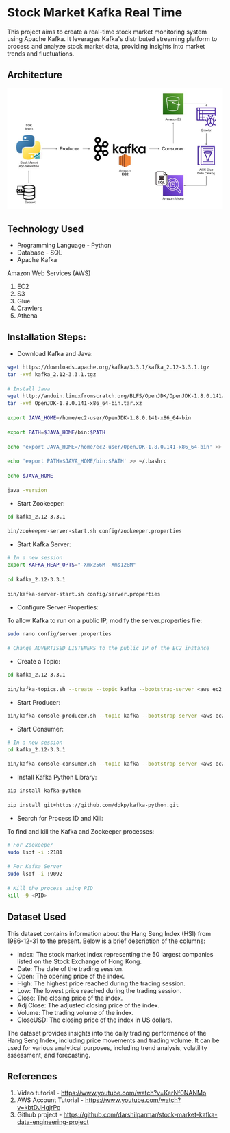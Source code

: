 # Stock Market Kafka Real Time

This project aims to create a real-time stock market monitoring system using Apache Kafka. It leverages Kafka's distributed streaming platform to process and analyze stock market data, providing insights into market trends and fluctuations.

## Architecture

![](Screenshots/Architecture.jpg)

## Technology Used
- Programming Language - Python
- Database - SQL
- Apache Kafka

Amazon Web Services (AWS)
1. EC2
2. S3
3. Glue
4. Crawlers
5. Athena

## Installation Steps:
- Download Kafka and Java:
```bash
wget https://downloads.apache.org/kafka/3.3.1/kafka_2.12-3.3.1.tgz
tar -xvf kafka_2.12-3.3.1.tgz

# Install Java
wget http://anduin.linuxfromscratch.org/BLFS/OpenJDK/OpenJDK-1.8.0.141/OpenJDK-1.8.0.141-x86_64-bin.tar.xz
tar -xvf OpenJDK-1.8.0.141-x86_64-bin.tar.xz

export JAVA_HOME=/home/ec2-user/OpenJDK-1.8.0.141-x86_64-bin

export PATH=$JAVA_HOME/bin:$PATH

echo 'export JAVA_HOME=/home/ec2-user/OpenJDK-1.8.0.141-x86_64-bin' >> ~/.bashrc

echo 'export PATH=$JAVA_HOME/bin:$PATH' >> ~/.bashrc

echo $JAVA_HOME

java -version
```
- Start Zookeeper:
``` bash 
cd kafka_2.12-3.3.1

bin/zookeeper-server-start.sh config/zookeeper.properties
```
- Start Kafka Server:
```bash
# In a new session
export KAFKA_HEAP_OPTS="-Xmx256M -Xms128M"

cd kafka_2.12-3.3.1

bin/kafka-server-start.sh config/server.properties
```
- Configure Server Properties:

To allow Kafka to run on a public IP, modify the server.properties file:
```bash
sudo nano config/server.properties

# Change ADVERTISED_LISTENERS to the public IP of the EC2 instance
```
- Create a Topic:
```bash
cd kafka_2.12-3.3.1

bin/kafka-topics.sh --create --topic kafka --bootstrap-server <aws ec2 public ip>:9092 --replication-factor 1 --partitions 1
```
- Start Producer:
```bash
bin/kafka-console-producer.sh --topic kafka --bootstrap-server <aws ec2 public ip>:9092
```
- Start Consumer:
```bash
# In a new session
cd kafka_2.12-3.3.1

bin/kafka-console-consumer.sh --topic kafka --bootstrap-server <aws ec2 public ip>:9092
```
- Install Kafka Python Library:
```bash
pip install kafka-python

pip install git+https://github.com/dpkp/kafka-python.git
```
- Search for Process ID and Kill:

To find and kill the Kafka and Zookeeper processes:
```bash
# For Zookeeper
sudo lsof -i :2181

# For Kafka Server
sudo lsof -i :9092

# Kill the process using PID
kill -9 <PID>
```

## Dataset Used
This dataset contains information about the Hang Seng Index (HSI) from 1986-12-31 to the present. Below is a brief description of the columns:

- Index: The stock market index representing the 50 largest companies listed on the Stock Exchange of Hong Kong.
- Date: The date of the trading session.
- Open: The opening price of the index.
- High: The highest price reached during the trading session.
- Low: The lowest price reached during the trading session.
- Close: The closing price of the index.
- Adj Close: The adjusted closing price of the index.
- Volume: The trading volume of the index.
- CloseUSD: The closing price of the index in US dollars.

The dataset provides insights into the daily trading performance of the Hang Seng Index, including price movements and trading volume. It can be used for various analytical purposes, including trend analysis, volatility assessment, and forecasting.


## References
1. Video tutorial - https://www.youtube.com/watch?v=KerNf0NANMo
2. AWS Account Tutorial - https://www.youtube.com/watch?v=kbtDJHgjrPc
3. Github project - https://github.com/darshilparmar/stock-market-kafka-data-engineering-project

